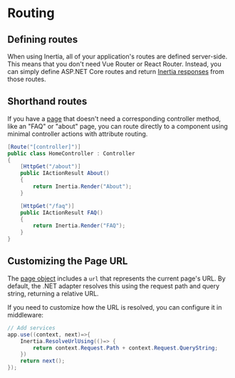 # Routing

## Defining routes

When using Inertia, all of your application's routes are defined server-side. This means that you don't need Vue Router or React Router. Instead, you can simply define ASP.NET Core routes and return [Inertia responses](/responses) from those routes.

## Shorthand routes

If you have a [page](/pages) that doesn't need a corresponding controller method, like an "FAQ" or "about" page, you can route directly to a component using minimal controller actions with attribute routing.

```csharp
[Route("[controller]")]
public class HomeController : Controller
{
    [HttpGet("/about")]
    public IActionResult About()
    {
        return Inertia.Render("About");
    }

    [HttpGet("/faq")]
    public IActionResult FAQ()
    {
        return Inertia.Render("FAQ");
    }
}
```

<!-- TODO: Build a route generator for typescript and .NET -->
<!-- ## Generating URLs

Some server-side frameworks allow you to generate URLs from named routes. However, you will not have access to those helpers client-side. Here are a couple ways to still use named routes with Inertia.

The first option is to generate URLs server-side and include them as props. Notice in this example how we're passing the `edit_url` and `create_url` to the `Users/Index` component.

```csharp
[ApiController]
[Route("[controller]")]
public class UsersController : Controller
{
    private readonly IUrlHelper _urlHelper;
    private readonly ApplicationDbContext _context;

    public UsersController(IUrlHelper urlHelper, ApplicationDbContext context)
    {
        _urlHelper = urlHelper;
        _context = context;
    }

    [HttpGet]
    public IActionResult Index()
    {
        var users = _context.Users.Select(user => new
        {
            user.Id,
            user.Name,
            user.Email,
            EditUrl = _urlHelper.Action(nameof(Edit), "Users", new { id = user.Id })
        }).ToList();

        return Inertia.Render("Users/Index", new
        {
            Users = users,
            CreateUrl = _urlHelper.Action(nameof(Create), "Users")
        });
    }

    [HttpGet("{id}/edit")]
    public IActionResult Edit(int id)
    {
        // Edit implementation
    }

    [HttpGet("create")]
    public IActionResult Create()
    {
        // Create implementation
    }
}
```

For .NET applications, you can expose your routes to the client-side by creating a route helper service that generates URLs based on your ASP.NET Core routes. With attribute routing, you can leverage named routes:

```csharp
[Route("[controller]")]
public class UsersController : Controller
{
    [HttpGet("create", Name = "users.create")]
    public IActionResult Create()
    {
        return Inertia.Render("Users/Create");
    }

    [HttpPost(Name = "users.store")]
    public IActionResult Store(UserViewModel model)
    {
        // Store implementation
    }
}
```

You can then create a service to expose these named routes to JavaScript, or use a library like [AspNetCore.RouteJs](https://github.com/danielearwicker/RouteJs) which provides similar functionality:

```html
<Link :href="route('users.create')">Create User</Link>
```

When [server-side rendering](/server-side-rendering) is enabled, ensure your route definitions are available in both client and server contexts. -->

## Customizing the Page URL

The [page object](/the-protocol#the-page-object) includes a `url` that represents the current page's URL. By default, the .NET adapter resolves this using the request path and query string, returning a relative URL.

If you need to customize how the URL is resolved, you can configure it in middleware:

```csharp
// Add services
app.use((context, next)=>{
    Inertia.ResolveUrlUsing(()=> {
        return context.Request.Path + context.Request.QueryString;
    })
    return next();
});
```
